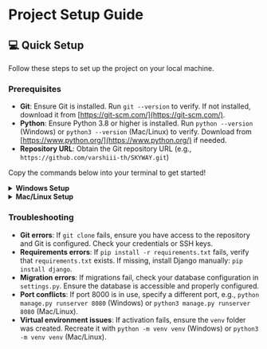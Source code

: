 # Project Setup Guide

## 💻 Quick Setup

Follow these steps to set up the project on your local machine.

### Prerequisites
- **Git**: Ensure Git is installed. Run `git --version` to verify. If not installed, download it from [https://git-scm.com/](https://git-scm.com/).
- **Python**: Ensure Python 3.8 or higher is installed. Run `python --version` (Windows) or `python3 --version` (Mac/Linux) to verify. Download from [https://www.python.org/](https://www.python.org/) if needed.
- **Repository URL**: Obtain the Git repository URL (e.g., `https://github.com/varshiii-th/SKYWAY.git`)

Copy the commands below into your terminal to get started!

<details>
<summary><strong>Windows Setup</strong></summary>

```cmd
:: Clone the repo 
git clone https://github.com/varshiii-th/SKYWAY.git

:: Create virtual environment
python -m venv venv

:: Activate virtual environment (CMD)
venv\Scripts\activate
:: For PowerShell, use:
:: .\venv\Scripts\activate

:: Verify activation (your prompt should show (venv))
:: Upgrade pip
pip install --upgrade pip

:: Install requirements (ensure requirements.txt exists in the project folder)
pip install -r requirements.txt

:: Run migrations to set up the database
python manage.py makemigrations
python manage.py migrate

:: Create superuser (follow prompts to enter username, email, and password)
python manage.py createsuperuser

:: Collect static files (only needed for production or if DEBUG=False in settings.py)
python manage.py collectstatic --noinput

:: Run the development server (use a different port if 8000 is in use, e.g., python manage.py runserver 8080)
python manage.py runserver
```

</details>

<details>
<summary><strong>Mac/Linux Setup</strong></summary>

```bash
# Clone the repo 
git clone https://github.com/varshiii-th/SKYWAY.git


# Create virtual environment
python3 -m venv venv

# Activate virtual environment
source venv/bin/activate

# Verify activation (your prompt should show (venv))
# Upgrade pip
pip install --upgrade pip

# Install requirements (ensure requirements.txt exists in the project folder)
pip install -r requirements.txt

# Run migrations to set up the database
python3 manage.py makemigrations
python3 manage.py migrate

# Create superuser (follow prompts to enter username, email, and password)
python3 manage.py createsuperuser

# Collect static files (only needed for production or if DEBUG=False in settings.py)
python3 manage.py collectstatic --noinput

# Run the development server (use a different port if 8000 is in use, e.g., python3 manage.py runserver 8080)
python3 manage.py runserver
```

</details>

### Troubleshooting
- **Git errors**: If `git clone` fails, ensure you have access to the repository and Git is configured. Check your credentials or SSH keys.
- **Requirements errors**: If `pip install -r requirements.txt` fails, verify that `requirements.txt` exists. If missing, install Django manually: `pip install django`.
- **Migration errors**: If migrations fail, check your database configuration in `settings.py`. Ensure the database is accessible and properly configured.
- **Port conflicts**: If port 8000 is in use, specify a different port, e.g., `python manage.py runserver 8080` (Windows) or `python3 manage.py runserver 8080` (Mac/Linux).
- **Virtual environment issues**: If activation fails, ensure the `venv` folder was created. Recreate it with `python -m venv venv` (Windows) or `python3 -m venv venv` (Mac/Linux).
